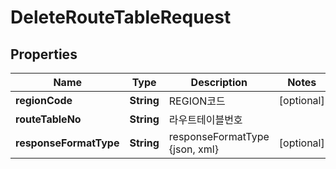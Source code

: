 
# DeleteRouteTableRequest

## Properties
Name | Type | Description | Notes
------------ | ------------- | ------------- | -------------
**regionCode** | **String** | REGION코드 |  [optional]
**routeTableNo** | **String** | 라우트테이블번호 | 
**responseFormatType** | **String** | responseFormatType {json, xml} |  [optional]



